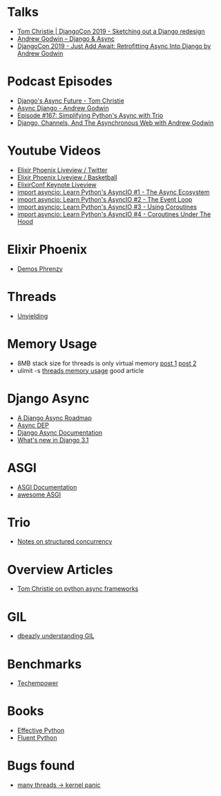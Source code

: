 # Talks
* [Tom Christie | DjangoCon 2019 - Sketching out a Django redesign](https://www.youtube.com/watch?v=u8GSFEg5lnU&t=1s)
* [Andrew Godwin – Django & Async](https://www.youtube.com/watch?v=M_ENwEB5UUk&t=2s)
* [DjangoCon 2019 - Just Add Await: Retrofitting Async Into Django by Andrew Godwin](https://www.youtube.com/watch?v=d9BAUBEyFgM)

# Podcast Episodes
* [Django's Async Future - Tom Christie
](https://djangochat.com/episodes/django-async-future-tom-christie)
* [Async Django - Andrew Godwin](https://djangochat.com/episodes/async-django-andrew-godwin)
* [Episode #167: Simplifying Python's Async with Trio](https://talkpython.fm/episodes/show/167/simplifying-pythons-async-with-trio)
* [Django, Channels, And The Asynchronous Web with Andrew Godwin](https://dev.to/podcast__init__/django-channels-and-the-asynchronous-web-with-andrew-godwin)

# Youtube Videos
* [Elixir Phoenix Liveview / Twitter](https://youtu.be/MZvmYaFkNJI)
* [Elixir Phoenix Liveview / Basketball](https://youtu.be/U_Pe8Ru06fM)
* [ElixirConf Keynote Liveview](https://youtu.be/txk4WAlabvI)
* [import asyncio: Learn Python's AsyncIO #1 - The Async Ecosystem](https://youtu.be/Xbl7XjFYsN4)
* [import asyncio: Learn Python's AsyncIO #2 - The Event Loop](https://youtu.be/E7Yn5biBZ58)
* [import asyncio: Learn Python's AsyncIO #3 - Using Coroutines](https://youtu.be/-CzqsgaXUM8)
* [import asyncio: Learn Python's AsyncIO #4 - Coroutines Under The Hood](https://youtu.be/1LTHbmed3D4)

# Elixir Phoenix
* [Demos Phrenzy](https://phoenixphrenzy.com/results)

# Threads
* [Unyielding](https://glyph.twistedmatrix.com/2014/02/unyielding.html)

# Memory Usage
* 8MB stack size for threads is only virtual memory [post 1](https://unix.stackexchange.com/questions/473416/why-on-modern-linux-the-default-stack-size-is-so-huge-8mb-even-10-on-some-di?noredirect=1&lq=1) [post 2](https://unix.stackexchange.com/questions/127602/default-stack-size-for-pthreads?noredirect=1&lq=1)
* ulimit -s [threads memory usage](https://eli.thegreenplace.net/2018/measuring-context-switching-and-memory-overheads-for-linux-threads/) good article

# Django Async

* [A Django Async Roadmap](https://www.aeracode.org/2018/06/04/django-async-roadmap)
* [Async DEP](https://github.com/django/deps/blob/master/accepted/0009-async.rst)
* [Django Async Documentation](https://docs.djangoproject.com/en/3.1/topics/async/)
* [What's new in Django 3.1](https://learndjango.com/tutorials/whats-new-django-31)

# ASGI
* [ASGI Documentation](https://asgi.readthedocs.io/en/latest/)
* [awesome ASGI](https://github.com/florimondmanca/awesome-asgi)

# Trio
* [Notes on structured concurrency](https://vorpus.org/blog/notes-on-structured-concurrency-or-go-statement-considered-harmful/)

# Overview Articles
* [Tom Christie on python async frameworks](https://www.encode.io/articles/python-async-frameworks-beyond-developer-tribalism)

# GIL
* [dbeazly understanding GIL](https://www.dabeaz.com/python/UnderstandingGIL.pdf)

# Benchmarks
* [Techempower](https://www.techempower.com/benchmarks/)

# Books
* [Effective Python](https://effectivepython.com/)
* [Fluent Python](https://www.oreilly.com/library/view/fluent-python/9781491946237/)

# Bugs found
* [many threads -> kernel panic](https://feedbackassistant.apple.com/feedback/7862123)